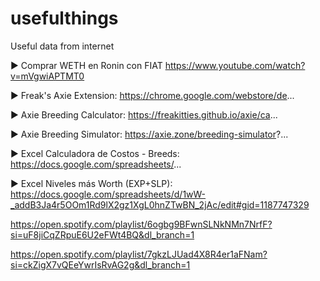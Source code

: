# usefulthings
Useful data from internet

► Comprar WETH en Ronin con FIAT
https://www.youtube.com/watch?v=mVgwiAPTMT0

► Freak's Axie Extension:
https://chrome.google.com/webstore/de...

► Axie Breeding Calculator:
https://freakitties.github.io/axie/ca...

► Axie Breeding Simulator:
https://axie.zone/breeding-simulator?...

► Excel Calculadora de Costos - Breeds:
https://docs.google.com/spreadsheets/...

► Excel Niveles más Worth (EXP+SLP):
https://docs.google.com/spreadsheets/d/1wW-_addB3Ja4r5OOm1Rd9lX2gz1XgL0hnZTwBN_2jAc/edit#gid=1187747329

https://open.spotify.com/playlist/6ogbg9BFwnSLNkNMn7NrfF?si=uF8jiCqZRpuE6U2eFWt4BQ&dl_branch=1

https://open.spotify.com/playlist/7gkzLJUad4X8R4er1aFNam?si=ckZigX7vQEeYwrIsRvAG2g&dl_branch=1
